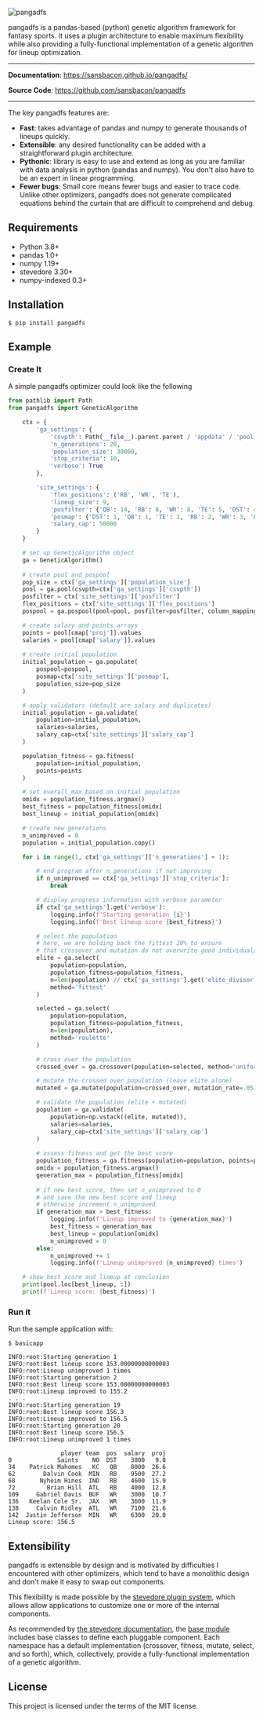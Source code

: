 ![pangadfs](img/pangadfs.png)

pangadfs is a pandas-based (python) genetic algorithm framework for fantasy sports. It uses a plugin architecture to enable maximum flexibility while also providing a fully-functional implementation of a genetic algorithm for lineup optimization.

---

**Documentation**: <a href="https://sansbacon.github.io/pangadfs/">https://sansbacon.github.io/pangadfs/</a>

**Source Code**: <a href="https://github.com/sansbacon/pangadfs" target="_blank">https://github.com/sansbacon/pangadfs</a>

---

The key pangadfs features are:

* **Fast**: takes advantage of pandas and numpy to generate thousands of lineups quickly.
* **Extensible**: any desired functionality can be added with a straightforward plugin architecture.
* **Pythonic**: library is easy to use and extend as long as you are familiar with data analysis in python (pandas and numpy). You don't also have to be an expert in linear programming.
* **Fewer bugs**: Small core means fewer bugs and easier to trace code. Unlike other optimizers, pangadfs does not generate complicated equations behind the curtain that are difficult to comprehend and debug.


## Requirements

* Python 3.8+
* pandas 1.0+
* numpy 1.19+
* stevedore 3.30+
* numpy-indexed 0.3+


## Installation

<div class="termy">

```console
$ pip install pangadfs

```

</div>

## Example

### Create It

A simple pangadfs optimizer could look like the following

```Python
from pathlib import Path
from pangadfs import GeneticAlgorithm

	ctx = {
		'ga_settings': {
			'csvpth': Path(__file__).parent.parent / 'appdata' / 'pool.csv',
			'n_generations': 20,
			'population_size': 30000,
			'stop_criteria': 10,
			'verbose': True
		},

		'site_settings': {
			'flex_positions': ('RB', 'WR', 'TE'),
			'lineup_size': 9,
			'posfilter': {'QB': 14, 'RB': 8, 'WR': 8, 'TE': 5, 'DST': 4, 'FLEX': 8},
			'posmap': {'DST': 1, 'QB': 1, 'TE': 1, 'RB': 2, 'WR': 3, 'FLEX': 7},
			'salary_cap': 50000
		}
	}

	# set up GeneticAlgorithm object
	ga = GeneticAlgorithm()
	
	# create pool and pospool
	pop_size = ctx['ga_settings']['population_size']
	pool = ga.pool(csvpth=ctx['ga_settings']['csvpth'])
	posfilter = ctx['site_settings']['posfilter']
	flex_positions = ctx['site_settings']['flex_positions']
	pospool = ga.pospool(pool=pool, posfilter=posfilter, column_mapping={}, flex_positions=flex_positions)

	# create salary and points arrays
	points = pool[cmap['proj']].values
	salaries = pool[cmap['salary']].values
	
	# create initial population
	initial_population = ga.populate(
		pospool=pospool, 
		posmap=ctx['site_settings']['posmap'], 
		population_size=pop_size
	)

	# apply validators (default are salary and duplicates)
	initial_population = ga.validate(
		population=initial_population, 
		salaries=salaries,
		salary_cap=ctx['site_settings']['salary_cap']
	)

	population_fitness = ga.fitness(
		population=initial_population, 
		points=points
	)

	# set overall_max based on initial population
	omidx = population_fitness.argmax()
	best_fitness = population_fitness[omidx]
	best_lineup = initial_population[omidx]

	# create new generations
	n_unimproved = 0
	population = initial_population.copy()

	for i in range(1, ctx['ga_settings']['n_generations'] + 1):

		# end program after n generations if not improving
		if n_unimproved == ctx['ga_settings']['stop_criteria']:
			break

		# display progress information with verbose parameter
		if ctx['ga_settings'].get('verbose'):
			logging.info(f'Starting generation {i}')
			logging.info(f'Best lineup score {best_fitness}')

		# select the population
		# here, we are holding back the fittest 20% to ensure
		# that crossover and mutation do not overwrite good individuals
		elite = ga.select(
			population=population, 
			population_fitness=population_fitness, 
			n=len(population) // ctx['ga_settings'].get('elite_divisor', 5),
			method='fittest'
		)

		selected = ga.select(
			population=population, 
			population_fitness=population_fitness, 
			n=len(population),
			method='roulette'
		)

		# cross over the population
		crossed_over = ga.crossover(population=selected, method='uniform')

		# mutate the crossed over population (leave elite alone)
		mutated = ga.mutate(population=crossed_over, mutation_rate=.05)

		# validate the population (elite + mutated)
		population = ga.validate(
			population=np.vstack((elite, mutated)), 
			salaries=salaries, 
			salary_cap=ctx['site_settings']['salary_cap']
		)
		
		# assess fitness and get the best score
		population_fitness = ga.fitness(population=population, points=points)
		omidx = population_fitness.argmax()
		generation_max = population_fitness[omidx]
	
		# if new best score, then set n_unimproved to 0
		# and save the new best score and lineup
		# otherwise increment n_unimproved
		if generation_max > best_fitness:
			logging.info(f'Lineup improved to {generation_max}')
			best_fitness = generation_max
			best_lineup = population[omidx]
			n_unimproved = 0
		else:
			n_unimproved += 1
			logging.info(f'Lineup unimproved {n_unimproved} times')

	# show best score and lineup at conclusion
	print(pool.loc[best_lineup, :])
	print(f'Lineup score: {best_fitness}')
```

### Run it

Run the sample application with:

<div class="termy">

```console
$ basicapp

INFO:root:Starting generation 1
INFO:root:Best lineup score 153.00000000000003
INFO:root:Lineup unimproved 1 times
INFO:root:Starting generation 2
INFO:root:Best lineup score 153.00000000000003
INFO:root:Lineup improved to 155.2
. . . 
INFO:root:Starting generation 19
INFO:root:Best lineup score 156.3
INFO:root:Lineup improved to 156.5
INFO:root:Starting generation 20
INFO:root:Best lineup score 156.5
INFO:root:Lineup unimproved 1 times

               player team  pos  salary  proj
0             Saints    NO  DST    3800   9.8
34    Patrick Mahomes   KC   QB    8000  26.6
62        Dalvin Cook  MIN   RB    9500  27.2
68       Nyheim Hines  IND   RB    4600  15.9
72         Brian Hill  ATL   RB    4000  12.8
109     Gabriel Davis  BUF   WR    3000  10.7
136   Keelan Cole Sr.  JAX   WR    3600  11.9
138     Calvin Ridley  ATL   WR    7100  21.6
142  Justin Jefferson  MIN   WR    6300  20.0
Lineup score: 156.5
```
</div>

## Extensibility

pangadfs is extensible by design and is motivated by difficulties I encountered with other optimizers, which tend to have a monolithic design and don't make it easy to swap out components. 

This flexibility is made possible by the [stevedore plugin system](https://docs.openstack.org/stevedore/latest/ "Stevedore plugins"), which allows allow applications to customize one or more of the internal components. 

As recommended by [the stevedore documentation](https://docs.openstack.org/stevedore/latest/user/tutorial/creating_plugins.html#a-plugin-base-class "Stevedore documentation"), the [base module](base-reference.md) includes base classes to define each pluggable component. Each namespace has a default implementation (crossover, fitness, mutate, select, and so forth), which, collectively, provide a fully-functional implementation of a genetic algorithm.

## License

This project is licensed under the terms of the MIT license.
